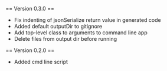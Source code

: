 == Version 0.3.0 ==

- Fix indenting of jsonSerialize return value in generated code
- Added default outputDir to gitignore
- Add top-level class to arguments to command line app
- Delete files from output dir before running


== Version 0.2.0 ==

- Added cmd line script